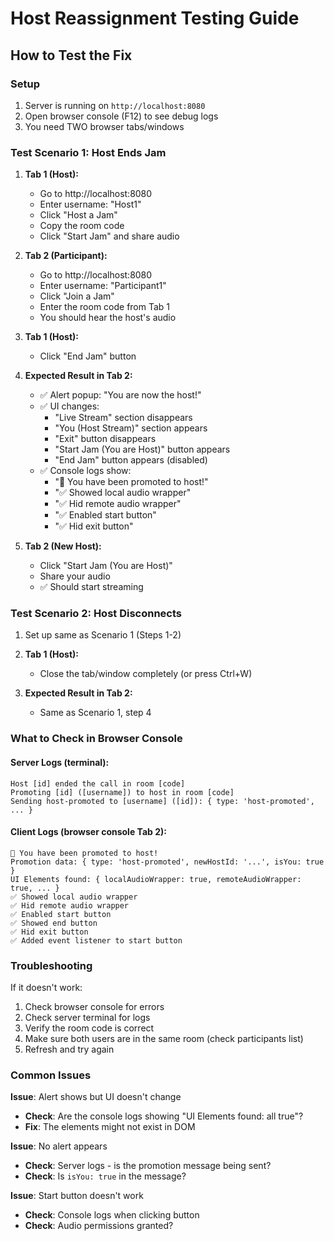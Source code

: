 # Host Reassignment Testing Guide

## How to Test the Fix

### Setup
1. Server is running on `http://localhost:8080`
2. Open browser console (F12) to see debug logs
3. You need TWO browser tabs/windows

### Test Scenario 1: Host Ends Jam
1. **Tab 1 (Host):**
   - Go to http://localhost:8080
   - Enter username: "Host1"
   - Click "Host a Jam"
   - Copy the room code
   - Click "Start Jam" and share audio

2. **Tab 2 (Participant):**
   - Go to http://localhost:8080
   - Enter username: "Participant1"
   - Click "Join a Jam"
   - Enter the room code from Tab 1
   - You should hear the host's audio

3. **Tab 1 (Host):**
   - Click "End Jam" button

4. **Expected Result in Tab 2:**
   - ✅ Alert popup: "You are now the host!"
   - ✅ UI changes:
     - "Live Stream" section disappears
     - "You (Host Stream)" section appears
     - "Exit" button disappears
     - "Start Jam (You are Host)" button appears
     - "End Jam" button appears (disabled)
   - ✅ Console logs show:
     - "🎉 You have been promoted to host!"
     - "✅ Showed local audio wrapper"
     - "✅ Hid remote audio wrapper"
     - "✅ Enabled start button"
     - "✅ Hid exit button"

5. **Tab 2 (New Host):**
   - Click "Start Jam (You are Host)"
   - Share your audio
   - ✅ Should start streaming

### Test Scenario 2: Host Disconnects
1. Set up same as Scenario 1 (Steps 1-2)
2. **Tab 1 (Host):**
   - Close the tab/window completely (or press Ctrl+W)

3. **Expected Result in Tab 2:**
   - Same as Scenario 1, step 4

### What to Check in Browser Console

#### Server Logs (terminal):
```
Host [id] ended the call in room [code]
Promoting [id] ([username]) to host in room [code]
Sending host-promoted to [username] ([id]): { type: 'host-promoted', ... }
```

#### Client Logs (browser console Tab 2):
```
🎉 You have been promoted to host!
Promotion data: { type: 'host-promoted', newHostId: '...', isYou: true }
UI Elements found: { localAudioWrapper: true, remoteAudioWrapper: true, ... }
✅ Showed local audio wrapper
✅ Hid remote audio wrapper
✅ Enabled start button
✅ Showed end button
✅ Hid exit button
✅ Added event listener to start button
```

### Troubleshooting

If it doesn't work:
1. Check browser console for errors
2. Check server terminal for logs
3. Verify the room code is correct
4. Make sure both users are in the same room (check participants list)
5. Refresh and try again

### Common Issues

**Issue**: Alert shows but UI doesn't change
- **Check**: Are the console logs showing "UI Elements found: all true"?
- **Fix**: The elements might not exist in DOM

**Issue**: No alert appears
- **Check**: Server logs - is the promotion message being sent?
- **Check**: Is `isYou: true` in the message?

**Issue**: Start button doesn't work
- **Check**: Console logs when clicking button
- **Check**: Audio permissions granted?
